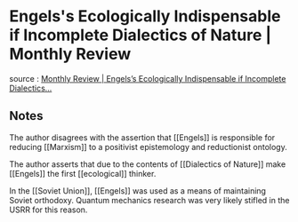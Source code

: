 # Engels's Ecologically Indispensable if Incomplete Dialectics of Nature | Monthly Review

source
: [Monthly Review | Engels’s Ecologically Indispensable if Incomplete Dialectics&#x2026;](https://monthlyreview.org/2021/04/01/engelss-ecologically-indispensable-if-incomplete-dialectics-of-nature/)


## Notes

The author disagrees with the assertion that [[Engels]] is responsible for reducing [[Marxism]] to a positivist epistemology and reductionist ontology.

The author asserts that due to the contents of [[Dialectics of Nature]] make [[Engels]] the first [[ecological]] thinker.

In the [[Soviet Union]], [[Engels]] was used as a means of maintaining Soviet orthodoxy. Quantum mechanics research was very likely stifled in the USRR for this reason.
